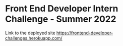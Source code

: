 # Front End Developer Intern Challenge - Summer 2022

Link to the deployed site https://frontend-developer-challenges.herokuapp.com/
